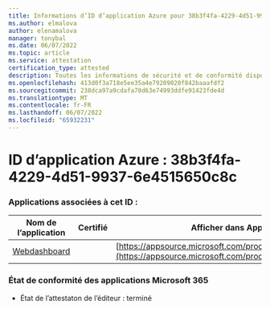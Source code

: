 ```yaml
---
title: Informations d’ID d’application Azure pour 38b3f4fa-4229-4d51-9937-6e4515650c8c
ms.author: elmalova
author: elenamalova
manager: tonybal
ms.date: 06/07/2022
ms.topic: article
ms.service: attestation
certification_type: attested
description: Toutes les informations de sécurité et de conformité disponibles pour 38b3f4fa-4229-4d51-9937-6e4515650c8c.
ms.openlocfilehash: 413d0f3a718e5ee35a4e79209020f842baaafdf2
ms.sourcegitcommit: 238dca97a9cdafa78d63e74993ddfe91423fde4d
ms.translationtype: MT
ms.contentlocale: fr-FR
ms.lasthandoff: 06/07/2022
ms.locfileid: "65932231"
---
```

# <a name="azure-app-id-38b3f4fa-4229-4d51-9937-6e4515650c8c"></a>ID d’application Azure : 38b3f4fa-4229-4d51-9937-6e4515650c8c


### <a name="apps-associated-with-this-id"></a>Applications associées à cet ID :
| **Nom de l’application** | **Certifié** | **Afficher dans AppSource** |
|--------------|---------------|-----------------------|
| [Webdashboard](../forward/WA200002970.md) |  | [https://appsource.microsoft.com/product/office/WA200002970](https://appsource.microsoft.com/product/office/WA200002970) |

### <a name="microsoft-365-app-compliance-status"></a>État de conformité des applications Microsoft 365
- État de l’attestaton de l’éditeur : terminé

